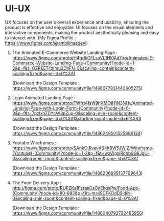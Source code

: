 # UI-UX
UX focuses on the user's overall experience and usability, ensuring the product is effective and enjoyable. UI focuses on the visual elements and interactive components, making the product aesthetically pleasing and easy to interact with.
(My Figma Profile : https://www.figma.com/@ambikhaadevi)



1. The Animated E-Commerce Website Landing Page  : https://www.figma.com/proto/H4gdkOFLsoVL1Hl0Ad7iro/Animated-E-Commerce-Website-Landing-Page-(Community)?node-id=1-2&p=f&t=OZREET4zImu3DhFN-0&scaling=contain&content-scaling=fixed&page-id=0%3A1

   (Download the Design Template : https://www.figma.com/community/file/1486077831440605275)

2. Login Animated Landing Page : https://www.figma.com/proto/FWfrt4fsW9hXMOjH1N3NHv/Animated-Landing-Page-with-Login-Form-(Community)?node-id=6-3&p=f&t=7qzlxhZDY4W3pZup-0&scaling=min-zoom&content-scaling=fixed&page-id=0%3A1&starting-point-node-id=6%3A3

   (Download the Design Template : https://www.figma.com/community/file/1486249501525886134)


3. Youtube Wireframes : https://www.figma.com/proto/SAnkCtRvevXS4lt8W5JWjZ/Wireframe-(Youtube)-(Community)?node-id=1-2&p=f&t=waWgpjRdnb9G9JgU-0&scaling=min-zoom&content-scaling=fixed&page-id=0%3A1

   (Download the Design Template : https://www.figma.com/community/file/1486236995137769643)

4. The Food Delivery App : http://figma.com/proto/RUPZKa1FzrasOsOnEkqsPw/Food-App-(Community)?node-id=80-883&p=f&t=mail9DFKDdD9ldiN-0&scaling=min-zoom&content-scaling=fixed&page-id=0%3A1

   (Download the Design Template : https://www.figma.com/community/file/1486040792792485956)




